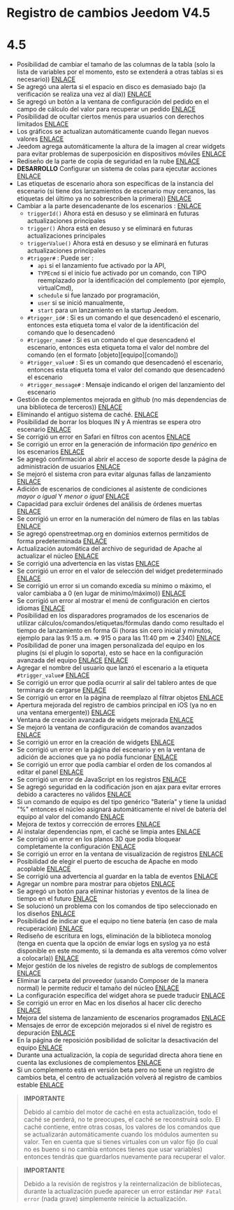 # Registro de cambios Jeedom V4.5

# 4.5

- Posibilidad de cambiar el tamaño de las columnas de la tabla (solo la lista de variables por el momento, esto se extenderá a otras tablas si es necesario)) [ENLACE](https://github.com/jeedom/core/issues/2499)
- Se agregó una alerta si el espacio en disco es demasiado bajo (la verificación se realiza una vez al día)) [ENLACE](https://github.com/jeedom/core/issues/2438)
- Se agregó un botón a la ventana de configuración del pedido en el campo de cálculo del valor para recuperar un pedido [ENLACE](https://github.com/jeedom/core/issues/2776)
- Posibilidad de ocultar ciertos menús para usuarios con derechos limitados [ENLACE](https://github.com/jeedom/core/issues/2651)
- Los gráficos se actualizan automáticamente cuando llegan nuevos valores [ENLACE](https://github.com/jeedom/core/issues/2749)
- Jeedom agrega automáticamente la altura de la imagen al crear widgets para evitar problemas de superposición en dispositivos móviles [ENLACE](https://github.com/jeedom/core/issues/2539)
- Rediseño de la parte de copia de seguridad en la nube [ENLACE](https://github.com/jeedom/core/issues/2765)
- **DESARROLLO** Configurar un sistema de colas para ejecutar acciones [ENLACE](https://github.com/jeedom/core/issues/2489)
- Las etiquetas de escenario ahora son específicas de la instancia del escenario (si tiene dos lanzamientos de escenario muy cercanos, las etiquetas del último ya no sobrescriben la primera)) [ENLACE](https://github.com/jeedom/core/issues/2763)
- Cambiar a la parte desencadenante de los escenarios : [ENLACE](https://github.com/jeedom/core/issues/2414)
  - ``triggerId()`` Ahora está en desuso y se eliminará en futuras actualizaciones principales
  - ``trigger()`` Ahora está en desuso y se eliminará en futuras actualizaciones principales
  - ``triggerValue()`` Ahora está en desuso y se eliminará en futuras actualizaciones principales
  - ``#trigger#`` : Puede ser :
    - ``api`` si el lanzamiento fue activado por la API,
    - ``TYPEcmd`` si el inicio fue activado por un comando, con TIPO reemplazado por la identificación del complemento (por ejemplo, virtualCmd),
    - ``schedule`` si fue lanzado por programación,
    - ``user`` si se inició manualmente,
    - ``start`` para un lanzamiento en la startup Jeedom.
  - ``#trigger_id#`` : Si es un comando el que desencadenó el escenario, entonces esta etiqueta toma el valor de la identificación del comando que lo desencadenó
  - ``#trigger_name#`` : Si es un comando el que desencadenó el escenario, entonces esta etiqueta toma el valor del nombre del comando (en el formato [objeto][equipo][comando])
  - ``#trigger_value#`` : Si es un comando que desencadenó el escenario, entonces esta etiqueta toma el valor del comando que desencadenó el escenario
  - ``#trigger_message#`` : Mensaje indicando el origen del lanzamiento del escenario
- Gestión de complementos mejorada en github (no más dependencias de una biblioteca de terceros)) [ENLACE](https://github.com/jeedom/core/issues/2567)
- Eliminando el antiguo sistema de caché. [ENLACE](https://github.com/jeedom/core/pull/2799)
- Posibilidad de borrar los bloques IN y A mientras se espera otro escenario [ENLACE](https://github.com/jeedom/core/pull/2379)
- Se corrigió un error en Safari en filtros con acentos [ENLACE](https://github.com/jeedom/core/pull/2754)
- Se corrigió un error en la generación de información *tipo genérico* en los escenarios [ENLACE](https://github.com/jeedom/core/pull/2806)
- Se agregó confirmación al abrir el acceso de soporte desde la página de administración de usuarios [ENLACE](https://github.com/jeedom/core/pull/2809)
- Se mejoró el sistema cron para evitar algunas fallas de lanzamiento [ENLACE](https://github.com/jeedom/core/commit/533d6d4d508ffe5815f7ba6355ec45497df73313)
- Adición de escenarios de condiciones al asistente de condiciones *mayor o igual* Y *menor o igual* [ENLACE](https://github.com/jeedom/core/issues/2810)
- Capacidad para excluir órdenes del análisis de órdenes muertas [ENLACE](https://github.com/jeedom/core/issues/2812)
- Se corrigió un error en la numeración del número de filas en las tablas [ENLACE](https://github.com/jeedom/core/commit/0e9e44492e29f7d0842b2c9b3df39d0d98957c83)
- Se agregó openstreetmap.org en dominios externos permitidos de forma predeterminada [ENLACE](https://github.com/jeedom/core/commit/2d62c64f0bd1958372844f6859ef691f88852422)
- Actualización automática del archivo de seguridad de Apache al actualizar el núcleo [ENLACE](https://github.com/jeedom/core/issues/2815)
- Se corrigió una advertencia en las vistas [ENLACE](https://github.com/jeedom/core/pull/2816)
- Se corrigió un error en el valor de selección del widget predeterminado [ENLACE](https://github.com/jeedom/core/pull/2813)
- Se corrigió un error si un comando excedía su mínimo o máximo, el valor cambiaba a 0 (en lugar de mínimo/máximo)) [ENLACE](https://github.com/jeedom/core/issues/2819)
- Se corrigió un error al mostrar el menú de configuración en ciertos idiomas [ENLACE](https://github.com/jeedom/core/issues/2821)
- Posibilidad en los disparadores programados de los escenarios de utilizar cálculos/comandos/etiquetas/fórmulas dando como resultado el tiempo de lanzamiento en forma Gi (horas sin cero inicial y minutos, ejemplo para las 9:15 a.m. => 915 o para las 11:40 pm => 2340) [ENLACE](https://github.com/jeedom/core/pull/2808)
- Posibilidad de poner una imagen personalizada del equipo en los plugins (si el plugin lo soporta), esto se hace en la configuración avanzada del equipo [ENLACE](https://github.com/jeedom/core/pull/2802) [ENLACE](https://github.com/jeedom/core/pull/2852)
- Agregar el nombre del usuario que lanzó el escenario a la etiqueta ``#trigger_value#`` [ENLACE](https://github.com/jeedom/core/pull/2382)
- Se corrigió un error que podía ocurrir al salir del tablero antes de que terminara de cargarse [ENLACE](https://github.com/jeedom/core/pull/2827)
- Se corrigió un error en la página de reemplazo al filtrar objetos [ENLACE](https://github.com/jeedom/core/issues/2833)
- Apertura mejorada del registro de cambios principal en iOS (ya no en una ventana emergente)) [ENLACE](https://github.com/jeedom/core/issues/2835)
- Ventana de creación avanzada de widgets mejorada [ENLACE](https://github.com/jeedom/core/pull/2836)
- Se mejoró la ventana de configuración de comandos avanzados [ENLACE](https://github.com/jeedom/core/pull/2837)
- Se corrigió un error en la creación de widgets [ENLACE](https://github.com/jeedom/core/pull/2838)
- Se corrigió un error en la página del escenario y en la ventana de adición de acciones que ya no podía funcionar [ENLACE](https://github.com/jeedom/core/issues/2839)
- Se corrigió un error que podía cambiar el orden de los comandos al editar el panel [ENLACE](https://github.com/jeedom/core/issues/2841)
- Se corrigió un error de JavaScript en los registros [ENLACE](https://github.com/jeedom/core/issues/2840)
- Se agregó seguridad en la codificación json en ajax para evitar errores debido a caracteres no válidos [ENLACE](https://github.com/jeedom/core/commit/0784cbf9e409cfc50dd9c3d085c329c7eaba7042)
- Si un comando de equipo es del tipo genérico "Batería" y tiene la unidad "%" entonces el núcleo asignará automáticamente el nivel de batería del equipo al valor del comando [ENLACE](https://github.com/jeedom/core/issues/2842)
- Mejora de textos y corrección de errores [ENLACE](https://github.com/jeedom/core/pull/2834)
- Al instalar dependencias npm, el caché se limpia antes [ENLACE](https://github.com/jeedom/core/commit/1a151208e0a66b88ea61dca8d112d20bb045c8d9)
- Se corrigió un error en los planos 3D que podía bloquear completamente la configuración [ENLACE](https://github.com/jeedom/core/pull/2849)
- Se corrigió un error en la ventana de visualización de registros [ENLACE](https://github.com/jeedom/core/pull/2850)
- Posibilidad de elegir el puerto de escucha de Apache en modo acoplable [ENLACE](https://github.com/jeedom/core/pull/2847)
- Se corrigió una advertencia al guardar en la tabla de eventos [ENLACE](https://github.com/jeedom/core/issues/2851)
- Agregar un nombre para mostrar para objetos [ENLACE](https://github.com/jeedom/core/issues/2484)
- Se agregó un botón para eliminar historias y eventos de la línea de tiempo en el futuro [ENLACE](https://github.com/jeedom/core/issues/2415)
- Se solucionó un problema con los comandos de tipo seleccionado en los diseños [ENLACE](https://github.com/jeedom/core/issues/2853)
- Posibilidad de indicar que el equipo no tiene batería (en caso de mala recuperación) [ENLACE](https://github.com/jeedom/core/issues/2855)
- Rediseño de escritura en logs, eliminación de la biblioteca monolog (tenga en cuenta que la opción de enviar logs en syslog ya no está disponible en este momento, si la demanda es alta veremos cómo volver a colocarla)) [ENLACE](https://github.com/jeedom/core/pull/2805)
- Mejor gestión de los niveles de registro de sublogs de complementos [ENLACE](https://github.com/jeedom/core/issues/2860)
- Eliminar la carpeta del proveedor (usando Composer de la manera normal) le permite reducir el tamaño del núcleo [ENLACE](https://github.com/jeedom/core/commit/3aa99c503b6b1903e6a07b346ceb4d03ca3c0c42)
- La configuración específica del widget ahora se puede traducir [ENLACE](https://github.com/jeedom/core/pull/2862)
- Se corrigió un error en Mac en los diseños al hacer clic derecho [ENLACE](https://github.com/jeedom/core/issues/2863)
- Mejora del sistema de lanzamiento de escenarios programados [ENLACE](https://github.com/jeedom/core/issues/2875)
- Mensajes de error de excepción mejorados si el nivel de registro es depuración [ENLACE](https://github.com/jeedom/core/issues/2886)
- En la página de reposición posibilidad de solicitar la desactivación del equipo [ENLACE](https://github.com/jeedom/core/issues/2893)
- Durante una actualización, la copia de seguridad directa ahora tiene en cuenta las exclusiones de complementos [ENLACE](https://github.com/jeedom/core/commit/22aa19b85028b0de6f7d3028ae0424d4f238f7df)
- Si un complemento está en versión beta pero no tiene un registro de cambios beta, el centro de actualización volverá al registro de cambios estable [ENLACE](https://github.com/jeedom/core/commit/2af7b0a4d8680f68810cf9d07c657c51fe9e40bd)

>**IMPORTANTE**
>
> Debido al cambio del motor de caché en esta actualización, todo el caché se perderá, no te preocupes, el caché se reconstruirá solo. El caché contiene, entre otras cosas, los valores de los comandos que se actualizarán automáticamente cuando los módulos aumenten su valor. Ten en cuenta que si tienes virtuales con un valor fijo (lo cual no es bueno si no cambia entonces tienes que usar variables) entonces tendrás que guardarlos nuevamente para recuperar el valor.

>**IMPORTANTE**
>
> Debido a la revisión de registros y la reinternalización de bibliotecas, durante la actualización puede aparecer un error estándar ``PHP Fatal error`` (nada grave) simplemente reinicie la actualización.

